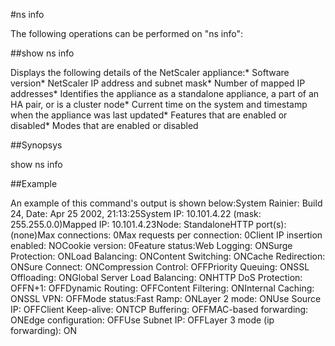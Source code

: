 #ns info

The following operations can be performed on "ns info":


##show ns info

Displays the following details of the NetScaler appliance:* Software version* NetScaler IP address and subnet mask* Number of mapped IP addresses* Identifies the appliance as a standalone appliance, a part of an HA pair, or is a cluster node* Current time on the system and timestamp when the appliance was last updated* Features that are enabled or disabled* Modes that are enabled or disabled


##Synopsys

show ns info


##Example

An example of this command's output is shown below:System Rainier: Build 24, Date: Apr 25 2002, 21:13:25System IP: 10.101.4.22	(mask: 255.255.0.0)Mapped IP: 10.101.4.23Node: StandaloneHTTP port(s): (none)Max connections: 0Max requests per connection: 0Client IP insertion enabled: NOCookie version: 0Feature status:Web Logging: ONSurge Protection: ONLoad Balancing: ONContent Switching: ONCache Redirection: ONSure Connect: ONCompression Control: OFFPriority Queuing: ONSSL Offloading: ONGlobal Server Load Balancing: ONHTTP DoS Protection: OFFN+1: OFFDynamic Routing: OFFContent Filtering: ONInternal Caching: ONSSL VPN: OFFMode status:Fast Ramp: ONLayer 2 mode: ONUse Source IP: OFFClient Keep-alive: ONTCP Buffering: OFFMAC-based forwarding: ONEdge configuration: OFFUse Subnet IP: OFFLayer 3 mode (ip forwarding): ON

